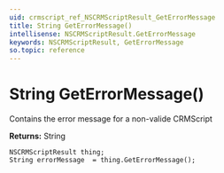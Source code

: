 ```yaml
---
uid: crmscript_ref_NSCRMScriptResult_GetErrorMessage
title: String GetErrorMessage()
intellisense: NSCRMScriptResult.GetErrorMessage
keywords: NSCRMScriptResult, GetErrorMessage
so.topic: reference
---
```


# String GetErrorMessage()

Contains the error message for a non-valide CRMScript

**Returns:** String

```crmscript
NSCRMScriptResult thing;
String errorMessage  = thing.GetErrorMessage();
```

